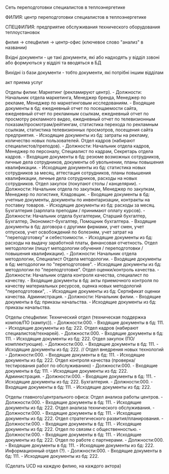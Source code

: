 Сеть переподготовки специалистов в теплоэнергетике

ФИЛИЯ: центр переподготовки специалистов в теплоэнергетике

СПЕЦФИЛИЯ: предприятие обслуживания технического оборудования теплоустановок

филия -> 
  спецфилия -> 
    центр-офис (ключевое слово "анализ" в названии)

Вхідні документи - це такі документи, які або надходять у відділ ззвоні або формуються у відділі та вводяться в БД

Вихідні із бази документи - тобто документи, які потрібні іншим відділам

акт приема услуг

Отделы филии:
	Маркетинг (рекламируют центр). 
		- Должности: Начальник отдела маркетинга, Менеджер бренда, Менеджер по рекламе, Менеджер по маркетинговым исследованиям.
		- Входящие документы в бд: ежедневный отчет по посещаемости сайта, ежедневный отчет по рекламным ссылкам, ежедневный отчет по просмотру рекламного видео, ежедневный отчет по телевизионным показам/просмотрам/рейтингам, статистика перехода по рекламным ссылкам, статистика телевизионных просмотров, посещения сайта предприятия.
		- Исходящие документы из бд: затраты на рекламу, количество новых пользователей.
	Отдел кадров (набирают специалистов/преподов).
		- Должности: Начальник отдела кадров, Менеджер по персоналу, Специалист по кадрам, Секретарь отдела кадров.
		- Входящие документы в бд: резюме возможных сотрудников, личные дела сотрудников, документы об увольнении, планы повышения квалификации.
		- Исходящие документы из бд: статистика новых сотрудников за месяц, аттестация сотрудников, планы повышения квалификации, личные дела сотрудников, расходы на новых сотрудников.
	Отдел закупок (покупают столы / канцелярии).
		- Должности: Начальник отдела по закупкам, Менеджер по закупкам, Менеджер по логистике, Кладовщик.
		- Входящие документы в бд: учетные документы, документы по инвентаризации, контракты на поставку товаров.
		- Исходящие документы из бд: расходы за месяц.
	Бухгалтерия (зарплата преподам / принимают оплату курсов).
		- Должности: Начальник отдела бухгалтерии, Старший бухгалтер, Бухгалтер, Экономист-бухгалтер, Помощник бухгалтера.
		- Входящие документы в бд: договора с другими фирмами, учет смен, учет отпусков, учет освобождений по болезням, учет затрат на "переподготовку" и себестоимости.
		- Исходящие документы из бд: расходы на выдачу заработной платы, финансовая отчетность.
	Отдел методологии (пишут методологии обучения / переподготовки / повышения квалификации).
		- Должности: Начальник отдела методологии, Специалист Отдела методологии.
		- Входящие документы в бд: методологии по "переподготовке".
		- Исходящие документы из бд: методологии по "переподготовке".
	Отдел оценки/контроль качества.
		- Должности: Начальник отдела контроля качества, специалист по качеству.
		- Входящие документы в бд: акты приемочного контроля по качеству материальных ресурсов, оценка новых методологий "переподготовки", .
		- Исходящие документы из бд: Сертификат оценки качества.
	Администрация.
		- Должности: Начальник филии.
		- Входящие документы в бд: приказы начальства.
		- Исходящие документы из бд: приказы начальства.
	
Отделы спецфилии:
	Технический отдел (техническая поддержка компов/ПО (кампус)).
		- Должности:000.
		- Входящие документы в бд: 111.
		- Исходящие документы из бд: 222.
	Отдел кадров (набирают специалистов/технарей).
		- Должности:000.
		- Входящие документы в бд: 111.
		- Исходящие документы из бд: 222.
	Отдел закупок (ПО/комплектующие).
		- Должности:000.
		- Входящие документы в бд: 111.
		- Исходящие документы из бд: 222.
	// Отдел внедрения новых технологий
		- Должности:000.
		- Входящие документы в бд: 111.
		- Исходящие документы из бд: 222.
	Отдел контроля качества (проверка/тестирования работ по обслуживанию)
		- Должности:000.
		- Входящие документы в бд: 111.
		- Исходящие документы из бд: 222.
	Администрация.
		- Должности:000.
		- Входящие документы в бд: 111.
		- Исходящие документы из бд: 222.
	Бухгалтерия.
		- Должности:000.
		- Входящие документы в бд: 111.
		- Исходящие документы из бд: 222.



Отделы главного/центрального офиса:
	Отдел анализа работы центров.
		- Должности:000.
		- Входящие документы в бд: 111.
		- Исходящие документы из бд: 222.
	Отдел анализа технического обслуживания.
		- Должности:000.
		- Входящие документы в бд: 111.
		- Исходящие документы из бд: 222.
	Отдел стратегического развития/планирования.
		- Должности:000.
		- Входящие документы в бд: 111.
		- Исходящие документы из бд: 222.
	Отдел по связям с общественностью.
		- Должности:000.
		- Входящие документы в бд: 111.
		- Исходящие документы из бд: 222.
	Отдел по работе с партнерами.
		- Должности:000.
		- Входящие документы в бд: 111.
		- Исходящие документы из бд: 222.
	Информационный отдел (?).
		- Должности:000.
		- Входящие документы в бд: 111.
		- Исходящие документы из бд: 222.



(Сделать UCD на каждую филию, на каждого актора)